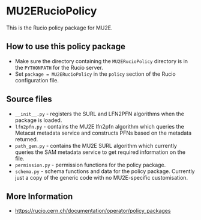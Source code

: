 # MU2ERucioPolicy
This is the Rucio policy package for MU2E.

## How to use this policy package
* Make sure the directory containing the `MU2ERucioPolicy` directory is in the `PYTHONPATH` for the Rucio server.
* Set `package = MU2ERucioPolicy` in the `policy` section of the Rucio configuration file.

## Source files
* `__init__.py` - registers the SURL and LFN2PFN algorithms when the package is loaded.
* `lfn2pfn.py` - contains the MU2E lfn2pfn algorithm which queries the Metacat metadata service and constructs PFNs based on the metadata returned.
* `path_gen.py` - contains the MU2E SURL algorithm which currently queries the SAM metadata service to get required information on the file.
* `permission.py` - permission functions for the policy package.
* `schema.py` - schema functions and data for the policy package. Currently just a copy of the generic code with no MU2E-specific customisation.

## More Information
* https://rucio.cern.ch/documentation/operator/policy_packages
